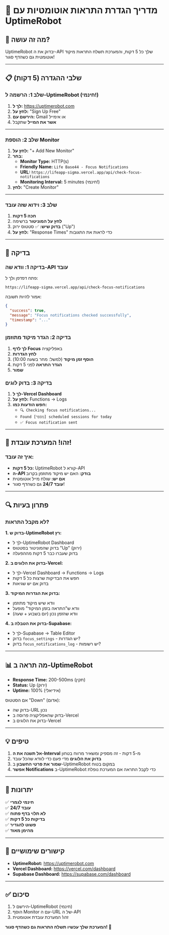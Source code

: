 # 🤖 מדריך הגדרת התראות אוטומטיות עם UptimeRobot

## 🎯 מה זה עושה?
UptimeRobot יבדוק את ה-API שלך כל 5 דקות, והמערכת תשלח התראות מיקוד אוטומטית גם כשהדף סגור!

---

## 📋 שלבי ההגדרה (5 דקות)

### שלב 1: הרשמה ל-UptimeRobot (חינמי!)

1. **לך ל:** https://uptimerobot.com
2. **לחץ על:** "Sign Up Free"
3. **הירשם עם:** Gmail או אימייל
4. **אשר את המייל** שתקבל

---

### שלב 2: הוספת Monitor

1. **לחץ על:** "+ Add New Monitor"
2. **בחר:**
   - **Monitor Type:** HTTP(s)
   - **Friendly Name:** `Life Base44 - Focus Notifications`
   - **URL:** `https://lifeapp-sigma.vercel.app/api/check-focus-notifications`
   - **Monitoring Interval:** 5 minutes (חינמי!)
3. **לחץ:** "Create Monitor"

---

### שלב 3: וידוא שזה עובד

1. **חכה 5 דקות**
2. **לחץ על המוניטור** ברשימה
3. **בדוק שיש:** ✅ סטטוס ירוק ("Up")
4. **לחץ על:** "Response Times" כדי לראות את התגובות

---

## 🧪 בדיקה

### בדיקה 1: וודא שה-API עובד
פתח דפדפן ולך ל:
```
https://lifeapp-sigma.vercel.app/api/check-focus-notifications
```

אמור להיות תשובה:
```json
{
  "success": true,
  "message": "Focus notifications checked successfully",
  "timestamp": "..."
}
```

### בדיקה 2: הגדר מיקוד מתוזמן
1. **לך לדף Focus** באפליקציה
2. **לחץ הגדרות**
3. **הוסף זמן מיקוד** (למשל: מחר בשעה 10:00)
4. **הגדר התראה** לפני 5 דקות
5. **שמור**

### בדיקה 3: בדוק לוגים
1. **לך ל-Vercel Dashboard**
2. **לחץ על:** Functions → Logs
3. **חפש הודעות כמו:**
   - `🔍 Checking focus notifications...`
   - `Found [מספר] scheduled sessions for today`
   - `✅ Focus notification sent`

---

## 🎉 זהו! המערכת עובדת!

### איך זה עובד:
- **כל 5 דקות:** UptimeRobot קורא ל-API
- **ה-API בודק:** האם יש מיקוד מתוזמן בקרוב
- **אם יש:** שולח מייל אוטומטית
- **עובד 24/7** גם כשהדף סגור!

---

## 🔍 פתרון בעיות

### לא מקבל התראות?

**1. בדוק ש-UptimeRobot רץ:**
- לך ל-UptimeRobot Dashboard
- בדוק שהמוניטור בסטטוס "Up" (ירוק)
- בדוק שעברו כבר 5 דקות מההפעלה

**2. בדוק את הלוגים ב-Vercel:**
- לך ל-Vercel Dashboard → Functions → Logs
- חפש את הבדיקות שרצות כל 5 דקות
- בדוק אם יש שגיאות

**3. בדוק את הגדרות המיקוד:**
- וודא שיש מיקוד מתוזמן
- וודא ש"התראה בזמן המיקוד" מופעל
- וודא שהזמן נכון (יום בשבוע + שעה)

**4. בדוק את הטבלה ב-Supabase:**
- לך ל-Supabase → Table Editor
- בדוק `focus_settings` - יש הגדרות?
- בדוק `focus_notifications_log` - יש רשומות?

---

## 📊 מה תראה ב-UptimeRobot

- **Response Time:** 200-500ms (תקין)
- **Status:** Up (ירוק)
- **Uptime:** 100% (אידיאלי)

אם הסטטוס "Down" (אדום):
- בדוק שה-URL נכון
- בדוק שהאפליקציה פרוסה ב-Vercel
- בדוק את הלוגים ב-Vercel

---

## 💡 טיפים

1. **אל תשנה את ה-Interval** מ-5 דקות - זה מספיק ומשאיר מרווח בטחון
2. **בדוק את הלוגים** מדי פעם כדי לוודא שהכל עובד
3. **שמור את פרטי החשבון** ב-UptimeRobot במקום בטוח
4. **אפשר Notifications** ב-UptimeRobot כדי לקבל התראה אם המערכת נופלת

---

## 🎯 יתרונות

✅ **חינמי לגמרי**  
✅ **עובד 24/7**  
✅ **לא תלוי בדף פתוח**  
✅ **בדיקות כל 5 דקות**  
✅ **פשוט להגדיר**  
✅ **מהימן מאוד**  

---

## 🔗 קישורים שימושיים

- **UptimeRobot:** https://uptimerobot.com
- **Vercel Dashboard:** https://vercel.com/dashboard
- **Supabase Dashboard:** https://supabase.com/dashboard

---

## ✅ סיכום

1. הירשם ל-UptimeRobot (חינמי)
2. הוסף Monitor עם ה-URL של ה-API
3. זהו! המערכת עובדת אוטומטית

**המערכת שלך עכשיו תשלח התראות גם כשהדף סגור! 🎉**
